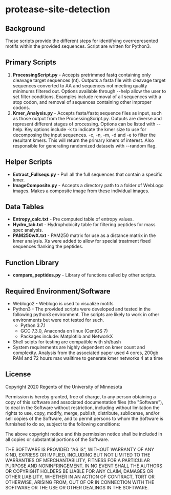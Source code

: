 # protease-site-detection
## Background
These scripts provide the different steps for identifying overrepresented motifs within the provided sequences. Script are written for Python3.

## Primary Scripts
1. **ProcessingScript.py** - Accepts pretrimmed fastq containing only cleavage target sequences (nt). Outputs a fasta file with cleavage target sequences converted to AA and sequences not meeting quality minimums filtered out. Options available through --help allow the user to set filter conditions. Examples include removal of all sequences with a stop codon, and removal of sequences containing other improper codons. 
1. **Kmer_Analysis.py** - Accepts fasta/fastq sequence files as input, such as those output from the ProcessingScript.py. Outputs are diverse and represent different stages of processing. Options can be listed with --help. Key options include -k to indicate the kmer size to use for decomposing the input sequences. -c, -n, -m, -d and -e to filter the resultant kmers. This will return the primary kmers of interest. Also responsible for generating randomized datasets with --random flag.

## Helper Scripts
* **Extract_Fullseqs.py** - Pull all the full sequences that contain a specific kmer.
* **ImageComposite.py** - Accepts a directory path to a folder of WebLogo images. Makes a composite image from these individual images.

## Data Tables
* **Entropy_calc.txt** - Pre computed table of entropy values.
* **Hydro_tab.txt** - Hydrophobicity table for filtering peptides for mass spec analysis.
* **PAM250wX.txt** - PAM250 matrix for use as a distance matrix in the kmer analysis. Xs were added to allow for special treatment fixed sequences flanking the peptides.

## Function Library
* **compare_peptides.py** - Library of functions called by other scripts.

## Required Environment/Software
* Weblogo2 - Weblogo is used to visualize motifs
* Python3 - The provided scripts were developed and tested in the following python3 environment. The scripts are likely to work in other environments but were not tested for such.
  * Python 3.7.1
  * GCC 7.3.0, Anaconda on linux (CentOS 7)
  * Packages include: Matplotlib and NetworkX
* Shell scipts for testing are compatible with sh/bash
* System requirements are highly dependent on kmer count and complexity. Analysis from the associated paper used 4 cores, 200gb RAM and 72 hours max walltime to generate kmer networks 4 at a time 

## License

Copyright 2020 Regents of the University of Minnesota

Permission is hereby granted, free of charge, to any person obtaining a copy of this software and associated documentation files (the "Software"), to deal in the Software without restriction, including without limitation the rights to use, copy, modify, merge, publish, distribute, sublicense, and/or sell copies of the Software, and to permit persons to whom the Software is furnished to do so, subject to the following conditions:

The above copyright notice and this permission notice shall be included in all copies or substantial portions of the Software.

THE SOFTWARE IS PROVIDED "AS IS", WITHOUT WARRANTY OF ANY KIND, EXPRESS OR IMPLIED, INCLUDING BUT NOT LIMITED TO THE WARRANTIES OF MERCHANTABILITY, FITNESS FOR A PARTICULAR PURPOSE AND NONINFRINGEMENT. IN NO EVENT SHALL THE AUTHORS OR COPYRIGHT HOLDERS BE LIABLE FOR ANY CLAIM, DAMAGES OR OTHER LIABILITY, WHETHER IN AN ACTION OF CONTRACT, TORT OR OTHERWISE, ARISING FROM, OUT OF OR IN CONNECTION WITH THE SOFTWARE OR THE USE OR OTHER DEALINGS IN THE SOFTWARE.

